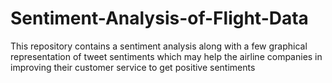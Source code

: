 # Sentiment-Analysis-of-Flight-Data
This repository contains a sentiment analysis along with a few graphical representation of tweet sentiments which may help the airline companies in improving their customer service to get positive sentiments
